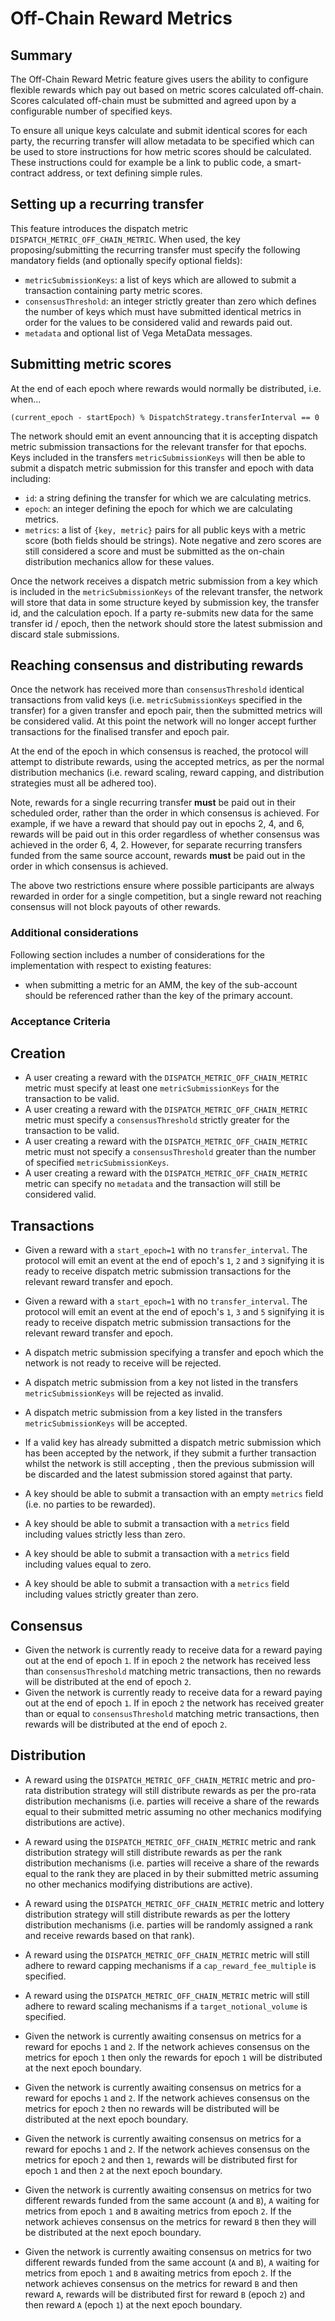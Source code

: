 # Off-Chain Reward Metrics

## Summary

The Off-Chain Reward Metric feature gives users the ability to configure flexible rewards which pay out based on metric scores calculated off-chain. Scores calculated off-chain must be submitted and agreed upon by a configurable number of specified keys.

To ensure all unique keys calculate and submit identical scores for each party, the recurring transfer will allow metadata to be specified which can be used to store instructions for how metric scores should be calculated. These instructions could for example be a link to public code, a smart-contract address, or text defining simple rules.

## Setting up a recurring transfer

This feature introduces the dispatch metric `DISPATCH_METRIC_OFF_CHAIN_METRIC`. When used, the key proposing/submitting the recurring transfer must specify the following mandatory fields (and optionally specify optional fields):

- `metricSubmissionKeys`: a list of keys which are allowed to submit a transaction containing party metric scores.
- `consensusThreshold`: an integer strictly greater than zero which defines the number of keys which must have submitted identical metrics in order for the values to be considered valid and rewards paid out.
- `metadata` and optional list of Vega MetaData messages.

## Submitting metric scores

At the end of each epoch where rewards would normally be distributed, i.e. when...

```pseudo
(current_epoch - startEpoch) % DispatchStrategy.transferInterval == 0
```

The network should emit an event announcing that it is accepting dispatch metric submission transactions for the relevant transfer for that epochs. Keys included in the transfers `metricSubmissionKeys` will then be able to submit a dispatch metric submission for this transfer and epoch with data including:

- `id`: a string defining the transfer for which we are calculating metrics.
- `epoch`: an integer defining the epoch for which we are calculating metrics.
- `metrics`: a list of `{key, metric}` pairs for all public keys with a metric score (both fields should be strings). Note negative and zero scores are still considered a score and must be submitted as the on-chain distribution mechanics allow for these values.

Once the network receives a dispatch metric submission from a key which is included in the `metricSubmissionKeys` of the relevant transfer, the network will store that data in some structure keyed by submission key, the transfer id, and the calculation epoch. If a party re-submits new data for the same transfer id / epoch, then the network should store the latest submission and discard stale submissions.

## Reaching consensus and distributing rewards

Once the network has received more than `consensusThreshold` identical transactions from valid keys (i.e. `metricSubmissionKeys` specified in the transfer) for a given transfer and epoch pair, then the submitted metrics will be considered valid. At this point the network will no longer accept further transactions for the finalised transfer and epoch pair.

At the end of the epoch in which consensus is reached, the protocol will attempt to distribute rewards, using the accepted metrics, as per the normal distribution mechanics (i.e. reward scaling, reward capping, and distribution strategies must all be adhered too).

Note, rewards for a single recurring transfer **must** be paid out in their scheduled order, rather than the order in which consensus is achieved. For example, if we have a reward that should pay out in epochs 2, 4, and 6, rewards will be paid out in this order regardless of whether consensus was achieved in the order 6, 4, 2. However, for separate recurring transfers funded from the same source account, rewards **must** be paid out in the order in which consensus is achieved.

The above two restrictions ensure where possible participants are always rewarded in order for a single competition, but a single reward not reaching consensus will not block payouts of other rewards.


### Additional considerations

Following section includes a number of considerations for the implementation with respect to existing features:

- when submitting a metric for an AMM, the key of the sub-account should be referenced rather than the key of the primary account.


### Acceptance Criteria

## Creation

- A user creating a reward with the `DISPATCH_METRIC_OFF_CHAIN_METRIC` metric must specify at least one `metricSubmissionKeys` for the transaction to be valid.
- A user creating a reward with the `DISPATCH_METRIC_OFF_CHAIN_METRIC` metric must specify a `consensusThreshold` strictly greater for the transaction to be valid.
- A user creating a reward with the `DISPATCH_METRIC_OFF_CHAIN_METRIC` metric must not specify a `consensusThreshold` greater than the number of specified `metricSubmissionKeys`.
- A user creating a reward with the `DISPATCH_METRIC_OFF_CHAIN_METRIC` metric can specify no `metadata` and the transaction will still be considered valid.

## Transactions

- Given a reward with a `start_epoch=1` with no `transfer_interval`. The protocol will emit an event at the end of epoch's `1`, `2` and `3` signifying it is ready to receive  dispatch metric submission transactions for the relevant reward transfer and epoch.
- Given a reward with a `start_epoch=1` with no `transfer_interval`. The protocol will emit an event at the end of epoch's `1`, `3` and `5` signifying it is ready to receive  dispatch metric submission transactions for the relevant reward transfer and epoch.

- A dispatch metric submission specifying a transfer and epoch which the network is not ready to receive will be rejected.
- A dispatch metric submission from a key not listed in the transfers `metricSubmissionKeys` will be rejected as invalid.

- A dispatch metric submission from a key listed in the transfers `metricSubmissionKeys` will be accepted.
- If a valid key has already submitted a dispatch metric submission which has been accepted by the network, if they submit a further transaction whilst the network is still accepting , then the previous submission will be discarded and the latest submission stored against that party.

- A key should be able to submit a transaction with an empty `metrics` field (i.e. no parties to be rewarded).
- A key should be able to submit a transaction with a `metrics` field including values strictly less than zero.
- A key should be able to submit a transaction with a `metrics` field including values equal to zero.
- A key should be able to submit a transaction with a `metrics` field including values strictly greater than zero.

## Consensus

- Given the network is currently ready to receive data for a reward paying out at the end of epoch `1`. If in epoch `2` the network has received less than `consensusThreshold` matching metric transactions, then no rewards will be distributed at the end of epoch `2`. 
- Given the network is currently ready to receive data for a reward paying out at the end of epoch `1`. If in epoch `2` the network has received greater than or equal to `consensusThreshold` matching metric transactions, then rewards will be distributed at the end of epoch `2`. 

## Distribution

- A reward using the `DISPATCH_METRIC_OFF_CHAIN_METRIC` metric and pro-rata distribution strategy will still distribute rewards as per the pro-rata distribution mechanisms (i.e. parties will receive a share of the rewards equal to their submitted metric assuming no other mechanics modifying distributions are active).
- A reward using the `DISPATCH_METRIC_OFF_CHAIN_METRIC` metric and rank distribution strategy will still distribute rewards as per the rank distribution mechanisms (i.e. parties will receive a share of the rewards equal to the rank they are placed in by their submitted metric assuming no other mechanics modifying distributions are active).
- A reward using the `DISPATCH_METRIC_OFF_CHAIN_METRIC` metric and lottery distribution strategy will still distribute rewards as per the lottery distribution mechanisms (i.e. parties will be randomly assigned a rank and receive rewards based on that rank).

- A reward using the `DISPATCH_METRIC_OFF_CHAIN_METRIC` metric will still adhere to reward capping mechanisms if a `cap_reward_fee_multiple` is specified.
- A reward using the `DISPATCH_METRIC_OFF_CHAIN_METRIC` metric will still adhere to reward scaling mechanisms if a `target_notional_volume` is specified.

- Given the network is currently awaiting consensus on metrics for a reward for epochs `1` and `2`. If the network achieves consensus on the metrics for epoch `1` then only the rewards for epoch `1` will be distributed at the next epoch boundary.
- Given the network is currently awaiting consensus on metrics for a reward for epochs `1` and `2`. If the network achieves consensus on the metrics for epoch `2` then no rewards will be distributed will be distributed at the next epoch boundary.
- Given the network is currently awaiting consensus on metrics for a reward for epochs `1` and `2`. If the network achieves consensus on the metrics for epoch `2` and then `1`, rewards will be distributed first for epoch `1` and then `2` at the next epoch boundary.

- Given the network is currently awaiting consensus on metrics for two different rewards funded from the same account (`A` and `B`), `A` waiting for metrics from epoch `1` and `B` awaiting metrics from epoch `2`. If the network achieves consensus on the metrics for reward `B` then they will be distributed at the next epoch boundary.
- Given the network is currently awaiting consensus on metrics for two different rewards funded from the same account (`A` and `B`), `A` waiting for metrics from epoch `1` and `B` awaiting metrics from epoch `2`. If the network achieves consensus on the metrics for reward `B` and then reward `A`, rewards will be distributed first for reward `B` (epoch `2`) and then reward `A` (epoch `1`) at the next epoch boundary.
